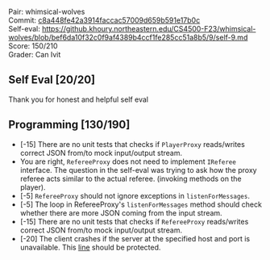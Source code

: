 Pair: whimsical-wolves \
Commit: [c8a448fe42a3914faccac57009d659b591e17b0c](https://github.khoury.northeastern.edu/CS4500-F23/whimsical-wolves/tree/c8a448fe42a3914faccac57009d659b591e17b0c) \
Self-eval: https://github.khoury.northeastern.edu/CS4500-F23/whimsical-wolves/blob/bef6da10f32c0f9af4389b4ccf1fe285cc51a8b5/9/self-9.md \
Score: 150/210 \
Grader: Can Ivit

## Self Eval [20/20]
Thank you for honest and helpful self eval

## Programming [130/190]
- [-15] There are no unit tests that checks if `PlayerProxy` reads/writes correct JSON from/to mock input/output stream.
- You are right, `RefereeProxy` does not need to implement `IReferee` interface. The question in the self-eval was trying to ask how the proxy referee acts similar to the actual referee. (invoking methods on the player).
- [-5] `RefereeProxy` should not ignore exceptions in `listenForMessages`.
- [-5] The loop in RefereeProxy's `listenForMessages` method should check whether there are more JSON coming from the input stream.
- [-15] There are no unit tests that checks if `RefereeProxy` reads/writes correct JSON from/to mock input/output stream.
- [-20] The client crashes if the server at the specified host and port is unavailable. This [line](https://github.khoury.northeastern.edu/CS4500-F23/whimsical-wolves/blob/c8a448fe42a3914faccac57009d659b591e17b0c/Q/Common/src/qgame/server/Client.java#L38) should be protected.

